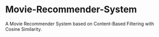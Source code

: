 # Movie-Recommender-System
A Movie Recommender System based on Content-Based Filtering with Cosine Similarity.
